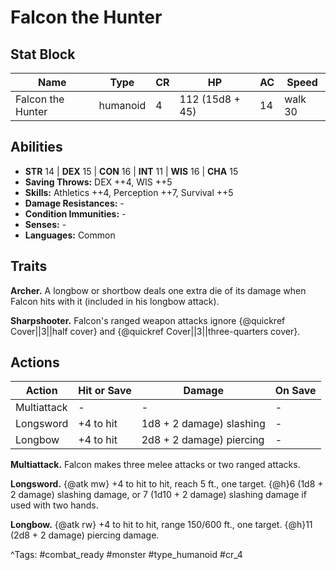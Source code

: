 # Falcon the Hunter

## Stat Block

| Name | Type | CR | HP | AC | Speed |
|------|------|----|----|----|-------|
| Falcon the Hunter | humanoid | 4 | 112 (15d8 + 45) | 14 | walk 30 |

## Abilities

- **STR** 14 | **DEX** 15 | **CON** 16 | **INT** 11 | **WIS** 16 | **CHA** 15
- **Saving Throws:** DEX ++4, WIS ++5  
- **Skills:** Athletics ++4, Perception ++7, Survival ++5  
- **Damage Resistances:** -  
- **Condition Immunities:** -  
- **Senses:** -  
- **Languages:** Common

## Traits

**Archer.** A longbow or shortbow deals one extra die of its damage when Falcon hits with it (included in his longbow attack).

**Sharpshooter.** Falcon's ranged weapon attacks ignore {@quickref Cover||3||half cover} and {@quickref Cover||3||three-quarters cover}.


## Actions

| Action | Hit or Save | Damage | On Save |
|--------|--------------|--------|----------|
| Multiattack | - | - | - |
| Longsword | +4 to hit | 1d8 + 2 damage) slashing | - |
| Longbow | +4 to hit | 2d8 + 2 damage) piercing | - |

**Multiattack.** Falcon makes three melee attacks or two ranged attacks.

**Longsword.** {@atk mw} +4 to hit to hit, reach 5 ft., one target. {@h}6 (1d8 + 2 damage) slashing damage, or 7 (1d10 + 2 damage) slashing damage if used with two hands.

**Longbow.** {@atk rw} +4 to hit to hit, range 150/600 ft., one target. {@h}11 (2d8 + 2 damage) piercing damage.


^Tags: #combat_ready #monster #type_humanoid #cr_4